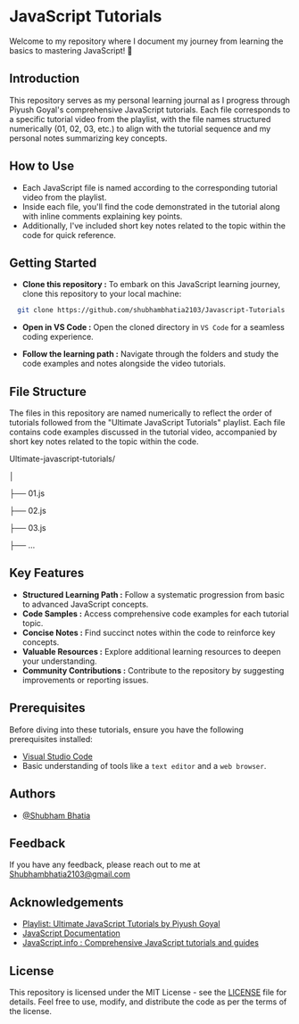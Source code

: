 
# JavaScript Tutorials

Welcome to my repository where I document my journey from learning the basics to mastering JavaScript! 🚀


## Introduction

This repository serves as my personal learning journal as I progress through Piyush Goyal's comprehensive JavaScript tutorials. Each file corresponds to a specific tutorial video from the playlist, with the file names structured numerically (01, 02, 03, etc.) to align with the tutorial sequence and my personal notes summarizing key concepts.
## How to Use

- Each JavaScript file is named according to the corresponding tutorial video from the playlist.
- Inside each file, you'll find the code demonstrated in the tutorial along with inline comments explaining key points.
- Additionally, I've included short key notes related to the topic within the code for quick reference.
## Getting Started

- **Clone this repository :** To embark on this JavaScript learning journey, clone this repository to your local machine:

```bash
  git clone https://github.com/shubhambhatia2103/Javascript-Tutorials
```

- **Open in VS Code :** Open the cloned directory in `VS Code` for a seamless coding experience.


- **Follow the learning path :** Navigate through the folders and study the code examples and notes alongside the video tutorials.



## File Structure
The files in this repository are named numerically to reflect the order of tutorials followed from the "Ultimate JavaScript Tutorials" playlist. Each file contains code examples discussed in the tutorial video, accompanied by short key notes related to the topic within the code.

Ultimate-javascript-tutorials/

│

├── 01.js

├── 02.js

├── 03.js

├── ...

## Key Features

-   **Structured Learning Path :** Follow a systematic progression from basic to advanced JavaScript concepts.
-   **Code Samples :** Access comprehensive code examples for each tutorial topic.
-   **Concise Notes :** Find succinct notes within the code to reinforce key concepts.
-   **Valuable Resources :** Explore additional learning resources to deepen your understanding.
-   **Community Contributions :** Contribute to the repository by suggesting improvements or reporting issues.
## Prerequisites
Before diving into these tutorials, ensure you have the following prerequisites installed:

-   [Visual Studio Code](https://code.visualstudio.com/)
-   Basic understanding of tools like a `text editor` and a `web browser`. 

## Authors

- [@Shubham Bhatia](https://www.linkedin.com/in/shubhambhatia2103/)

## Feedback

If you have any feedback, please reach out to me at Shubhambhatia2103@gmail.com


## Acknowledgements

 - [Playlist: Ultimate JavaScript Tutorials by Piyush Goyal](https://www.youtube.com/playlist?list=PLinedj3B30sDFRdgPYvjnBs2JsDdHPIMv)
 - [JavaScript Documentation](https://developer.mozilla.org/en-US/docs/Web/JavaScript)
 - [JavaScript.info : Comprehensive JavaScript tutorials and guides](https://javascript.info/)


## License
This repository is licensed under the MIT License - see the [LICENSE](https://github.com/shubhambhatia2103/Javascript-Tutorials/blob/main/LICENSE) file for details. Feel free to use, modify, and distribute the code as per the terms of the license.

